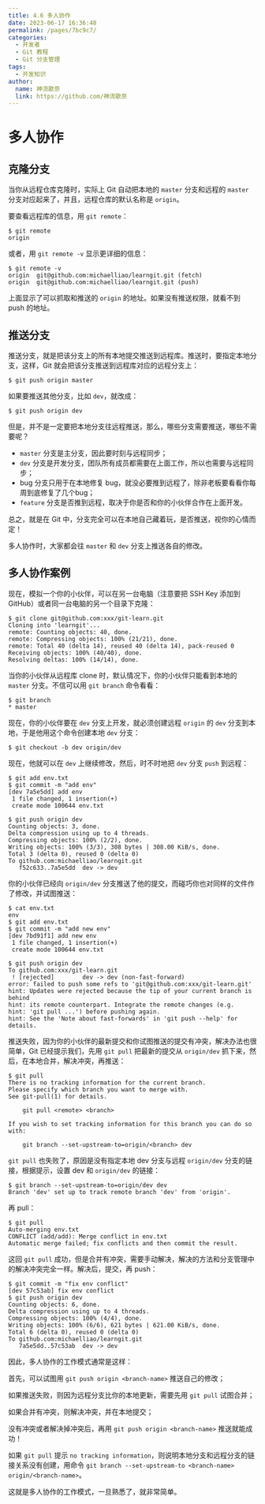 ```yaml
---
title: 4.6 多人协作
date: 2023-06-17 16:36:48
permalink: /pages/7bc9c7/
categories:
  - 开发者
  - Git 教程
  - Git 分支管理
tags:
  - 开发知识
author: 
  name: 神流歌奈
  link: https://github.com/神流歌奈
---
```

# 多人协作

## 克隆分支

当你从远程仓库克隆时，实际上 Git 自动把本地的 `master` 分支和远程的 `master` 分支对应起来了，并且，远程仓库的默认名称是 `origin`。

要查看远程库的信息，用 `git remote`：

```shell
$ git remote
origin
```

或者，用 `git remote -v` 显示更详细的信息：

```shell
$ git remote -v
origin  git@github.com:michaelliao/learngit.git (fetch)
origin  git@github.com:michaelliao/learngit.git (push)
```

上面显示了可以抓取和推送的 `origin` 的地址。如果没有推送权限，就看不到 push 的地址。

## 推送分支

推送分支，就是把该分支上的所有本地提交推送到远程库。推送时，要指定本地分支，这样，Git 就会把该分支推送到远程库对应的远程分支上：

```shell
$ git push origin master
```

如果要推送其他分支，比如 `dev`，就改成：

```shell
$ git push origin dev
```

但是，并不是一定要把本地分支往远程推送，那么，哪些分支需要推送，哪些不需要呢？

- `master` 分支是主分支，因此要时刻与远程同步；
- `dev` 分支是开发分支，团队所有成员都需要在上面工作，所以也需要与远程同步；
- bug 分支只用于在本地修复 bug，就没必要推到远程了，除非老板要看看你每周到底修复了几个bug；
- `feature` 分支是否推到远程，取决于你是否和你的小伙伴合作在上面开发。

总之，就是在 Git 中，分支完全可以在本地自己藏着玩，是否推送，视你的心情而定！

多人协作时，大家都会往 `master` 和 `dev` 分支上推送各自的修改。

## 多人协作案例

现在，模拟一个你的小伙伴，可以在另一台电脑（注意要把 SSH Key 添加到 GitHub）或者同一台电脑的另一个目录下克隆：

```shell
$ git clone git@github.com:xxx/git-learn.git
Cloning into 'learngit'...
remote: Counting objects: 40, done.
remote: Compressing objects: 100% (21/21), done.
remote: Total 40 (delta 14), reused 40 (delta 14), pack-reused 0
Receiving objects: 100% (40/40), done.
Resolving deltas: 100% (14/14), done.
```

当你的小伙伴从远程库 clone 时，默认情况下，你的小伙伴只能看到本地的 `master` 分支。不信可以用 `git branch` 命令看看：

```shell
$ git branch
* master
```

现在，你的小伙伴要在 `dev` 分支上开发，就必须创建远程 `origin` 的 `dev` 分支到本地，于是他用这个命令创建本地 `dev` 分支：

```shell
$ git checkout -b dev origin/dev
```

现在，他就可以在 `dev` 上继续修改，然后，时不时地把 `dev` 分支 `push` 到远程：

```shell
$ git add env.txt
$ git commit -m "add env"
[dev 7a5e5dd] add env
 1 file changed, 1 insertion(+)
 create mode 100644 env.txt

$ git push origin dev
Counting objects: 3, done.
Delta compression using up to 4 threads.
Compressing objects: 100% (2/2), done.
Writing objects: 100% (3/3), 308 bytes | 308.00 KiB/s, done.
Total 3 (delta 0), reused 0 (delta 0)
To github.com:michaelliao/learngit.git
   f52c633..7a5e5dd  dev -> dev
```

你的小伙伴已经向 `origin/dev` 分支推送了他的提交，而碰巧你也对同样的文件作了修改，并试图推送：

```shell
$ cat env.txt
env
$ git add env.txt
$ git commit -m "add new env"
[dev 7bd91f1] add new env
 1 file changed, 1 insertion(+)
 create mode 100644 env.txt

$ git push origin dev
To github.com:xxx/git-learn.git
 ! [rejected]        dev -> dev (non-fast-forward)
error: failed to push some refs to 'git@github.com:xxx/git-learn.git'
hint: Updates were rejected because the tip of your current branch is behind
hint: its remote counterpart. Integrate the remote changes (e.g.
hint: 'git pull ...') before pushing again.
hint: See the 'Note about fast-forwards' in 'git push --help' for details.
```

推送失败，因为你的小伙伴的最新提交和你试图推送的提交有冲突，解决办法也很简单，Git 已经提示我们，先用 `git pull` 把最新的提交从 `origin/dev` 抓下来，然后，在本地合并，解决冲突，再推送：

```shell
$ git pull
There is no tracking information for the current branch.
Please specify which branch you want to merge with.
See git-pull(1) for details.

    git pull <remote> <branch>

If you wish to set tracking information for this branch you can do so with:

    git branch --set-upstream-to=origin/<branch> dev
```

`git pull` 也失败了，原因是没有指定本地 dev 分支与远程 `origin/dev` 分支的链接，根据提示，设置 dev 和 `origin/dev` 的链接：

```shell
$ git branch --set-upstream-to=origin/dev dev
Branch 'dev' set up to track remote branch 'dev' from 'origin'.
```

再 pull：

```shell
$ git pull
Auto-merging env.txt
CONFLICT (add/add): Merge conflict in env.txt
Automatic merge failed; fix conflicts and then commit the result.
```

这回 `git pull` 成功，但是合并有冲突，需要手动解决，解决的方法和分支管理中的解决冲突完全一样。解决后，提交，再 push：

```shell
$ git commit -m "fix env conflict"
[dev 57c53ab] fix env conflict
$ git push origin dev
Counting objects: 6, done.
Delta compression using up to 4 threads.
Compressing objects: 100% (4/4), done.
Writing objects: 100% (6/6), 621 bytes | 621.00 KiB/s, done.
Total 6 (delta 0), reused 0 (delta 0)
To github.com:michaelliao/learngit.git
   7a5e5dd..57c53ab  dev -> dev
```

因此，多人协作的工作模式通常是这样：

首先，可以试图用 `git push origin <branch-name>` 推送自己的修改；

如果推送失败，则因为远程分支比你的本地更新，需要先用 `git pull` 试图合并；

如果合并有冲突，则解决冲突，并在本地提交；

没有冲突或者解决掉冲突后，再用 `git push origin <branch-name>` 推送就能成功！

如果 `git pull` 提示 `no tracking information`，则说明本地分支和远程分支的链接关系没有创建，用命令 `git branch --set-upstream-to <branch-name> origin/<branch-name>`。

这就是多人协作的工作模式，一旦熟悉了，就非常简单。
